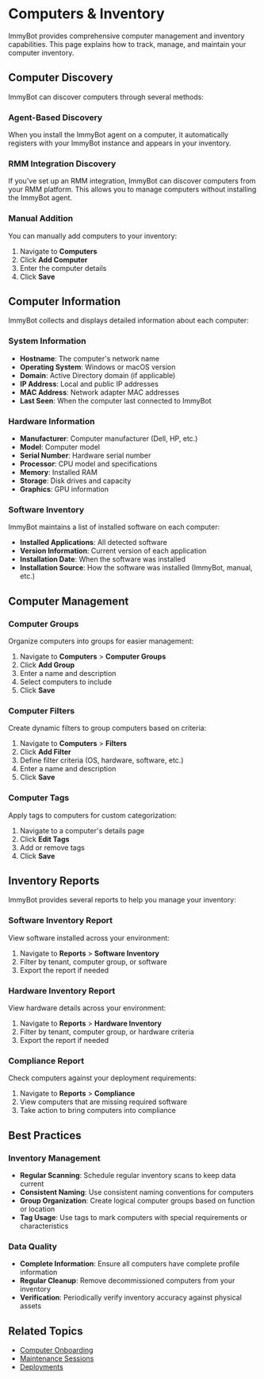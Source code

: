 # Computers & Inventory

ImmyBot provides comprehensive computer management and inventory capabilities. This page explains how to track, manage, and maintain your computer inventory.

## Computer Discovery

ImmyBot can discover computers through several methods:

### Agent-Based Discovery

When you install the ImmyBot agent on a computer, it automatically registers with your ImmyBot instance and appears in your inventory.

### RMM Integration Discovery

If you've set up an RMM integration, ImmyBot can discover computers from your RMM platform. This allows you to manage computers without installing the ImmyBot agent.

### Manual Addition

You can manually add computers to your inventory:

1. Navigate to **Computers**
2. Click **Add Computer**
3. Enter the computer details
4. Click **Save**

## Computer Information

ImmyBot collects and displays detailed information about each computer:

### System Information

- **Hostname**: The computer's network name
- **Operating System**: Windows or macOS version
- **Domain**: Active Directory domain (if applicable)
- **IP Address**: Local and public IP addresses
- **MAC Address**: Network adapter MAC addresses
- **Last Seen**: When the computer last connected to ImmyBot

### Hardware Information

- **Manufacturer**: Computer manufacturer (Dell, HP, etc.)
- **Model**: Computer model
- **Serial Number**: Hardware serial number
- **Processor**: CPU model and specifications
- **Memory**: Installed RAM
- **Storage**: Disk drives and capacity
- **Graphics**: GPU information

### Software Inventory

ImmyBot maintains a list of installed software on each computer:

- **Installed Applications**: All detected software
- **Version Information**: Current version of each application
- **Installation Date**: When the software was installed
- **Installation Source**: How the software was installed (ImmyBot, manual, etc.)

## Computer Management

### Computer Groups

Organize computers into groups for easier management:

1. Navigate to **Computers** > **Computer Groups**
2. Click **Add Group**
3. Enter a name and description
4. Select computers to include
5. Click **Save**

### Computer Filters

Create dynamic filters to group computers based on criteria:

1. Navigate to **Computers** > **Filters**
2. Click **Add Filter**
3. Define filter criteria (OS, hardware, software, etc.)
4. Enter a name and description
5. Click **Save**

### Computer Tags

Apply tags to computers for custom categorization:

1. Navigate to a computer's details page
2. Click **Edit Tags**
3. Add or remove tags
4. Click **Save**

## Inventory Reports

ImmyBot provides several reports to help you manage your inventory:

### Software Inventory Report

View software installed across your environment:

1. Navigate to **Reports** > **Software Inventory**
2. Filter by tenant, computer group, or software
3. Export the report if needed

### Hardware Inventory Report

View hardware details across your environment:

1. Navigate to **Reports** > **Hardware Inventory**
2. Filter by tenant, computer group, or hardware criteria
3. Export the report if needed

### Compliance Report

Check computers against your deployment requirements:

1. Navigate to **Reports** > **Compliance**
2. View computers that are missing required software
3. Take action to bring computers into compliance

## Best Practices

### Inventory Management

- **Regular Scanning**: Schedule regular inventory scans to keep data current
- **Consistent Naming**: Use consistent naming conventions for computers
- **Group Organization**: Create logical computer groups based on function or location
- **Tag Usage**: Use tags to mark computers with special requirements or characteristics

### Data Quality

- **Complete Information**: Ensure all computers have complete profile information
- **Regular Cleanup**: Remove decommissioned computers from your inventory
- **Verification**: Periodically verify inventory accuracy against physical assets

## Related Topics

- [Computer Onboarding](./onboarding)
- [Maintenance Sessions](./maintenance-sessions)
- [Deployments](./deployments)
